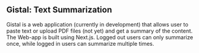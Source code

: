 ## Gistal: Text Summarization

Gistal is a web application (currently in development) that allows user to paste text or upload PDF files (not yet) and get a summary of the content.
The Web-app is built using Next.js.
Logged out users can only summarize once, while logged in users can summarize multiple times.
